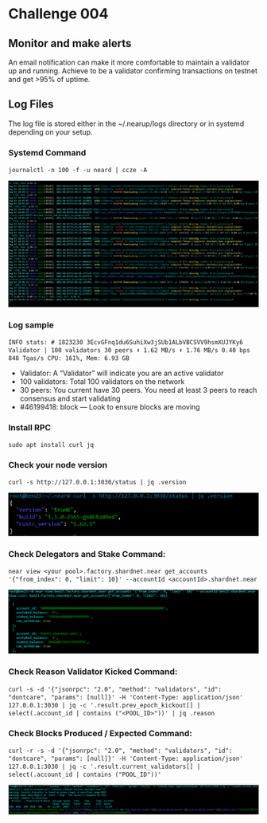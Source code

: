 # Challenge 004

## Monitor and make alerts

An email notification can make it more comfortable to maintain a validator up and running. Achieve to be a validator confirming transactions on testnet and get >95% of uptime.

## Log Files

The log file is stored either in the ~/.nearup/logs directory or in systemd depending on your setup.

### Systemd Command

```
journalctl -n 100 -f -u neard | ccze -A
```
![Neard Log](../challenges/images/log%20service%20near.png)

### Log sample
```
INFO stats: # 1823230 3EcvGFnq1du6SuhiXw3jSUb1ALbVBCSVV9hsmXUJYKy6 Validator | 100 validators 30 peers ⬇ 1.62 MB/s ⬆ 1.76 MB/s 0.40 bps 848 Tgas/s CPU: 161%, Mem: 6.93 GB
```
* Validator: A “Validator” will indicate you are an active validator
* 100 validators: Total 100 validators on the network
* 30 peers: You current have 30 peers. You need at least 3 peers to reach consensus and start validating
* #46199418: block — Look to ensure blocks are moving

### Install RPC

```
sudo apt install curl jq
```
### Check your node version
```
curl -s http://127.0.0.1:3030/status | jq .version
```
![version](../challenges/images/jq%20version.png)

### Check Delegators and Stake Command:
```
near view <your pool>.factory.shardnet.near get_accounts '{"from_index": 0, "limit": 10}' --accountId <accountId>.shardnet.near
```
![check delegator](../challenges/images/near%20view.png)
### Check Reason Validator Kicked Command:
```
curl -s -d '{"jsonrpc": "2.0", "method": "validators", "id": "dontcare", "params": [null]}' -H 'Content-Type: application/json' 127.0.0.1:3030 | jq -c '.result.prev_epoch_kickout[] | select(.account_id | contains ("<POOL_ID>"))' | jq .reason
```
### Check Blocks Produced / Expected Command:
```
curl -r -s -d '{"jsonrpc": "2.0", "method": "validators", "id": "dontcare", "params": [null]}' -H 'Content-Type: application/json' 127.0.0.1:3030 | jq -c '.result.current_validators[] | select(.account_id | contains ("POOL_ID"))'
```
![check block produce](../challenges/images/check%20block%20produce.png)



